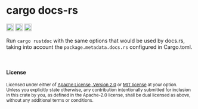 # cargo docs-rs

[<img alt="github" src="https://img.shields.io/badge/github-dtolnay/cargo--docs--rs-8da0cb?style=for-the-badge&labelColor=555555&logo=github" height="20">](https://github.com/dtolnay/cargo-docs-rs)
[<img alt="crates.io" src="https://img.shields.io/crates/v/cargo-docs-rs.svg?style=for-the-badge&color=fc8d62&logo=rust" height="20">](https://crates.io/crates/cargo-docs-rs)
[<img alt="build status" src="https://img.shields.io/github/actions/workflow/status/dtolnay/cargo-docs-rs/ci.yml?branch=master&style=for-the-badge" height="20">](https://github.com/dtolnay/cargo-docs-rs/actions?query=branch%3Amaster)

Run `cargo rustdoc` with the same options that would be used by docs.rs, taking
into account the `package.metadata.docs.rs` configured in Cargo.toml.

<br>

#### License

<sup>
Licensed under either of <a href="LICENSE-APACHE">Apache License, Version
2.0</a> or <a href="LICENSE-MIT">MIT license</a> at your option.
</sup>

<br>

<sub>
Unless you explicitly state otherwise, any contribution intentionally submitted
for inclusion in this crate by you, as defined in the Apache-2.0 license, shall
be dual licensed as above, without any additional terms or conditions.
</sub>
